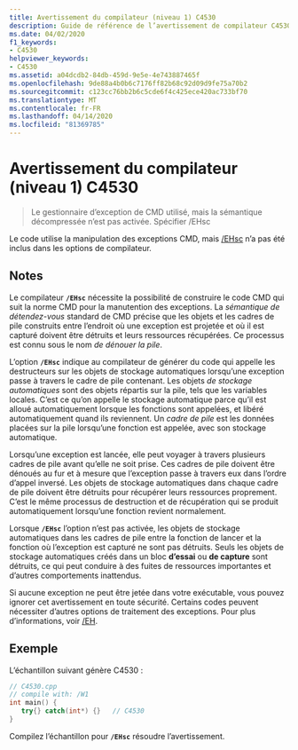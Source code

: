```yaml
---
title: Avertissement du compilateur (niveau 1) C4530
description: Guide de référence de l’avertissement de compilateur C4530 de Microsoft C.
ms.date: 04/02/2020
f1_keywords:
- C4530
helpviewer_keywords:
- C4530
ms.assetid: a04dcdb2-84db-459d-9e5e-4e743887465f
ms.openlocfilehash: 9de88a4b0b6c7176ff82b68c92d09d9fe75a70b2
ms.sourcegitcommit: c123cc76bb2b6c5cde6f4c425ece420ac733bf70
ms.translationtype: MT
ms.contentlocale: fr-FR
ms.lasthandoff: 04/14/2020
ms.locfileid: "81369785"
---
```

# <a name="compiler-warning-level-1-c4530"></a>Avertissement du compilateur (niveau 1) C4530

> Le gestionnaire d’exception de CMD utilisé, mais la sémantique décompressée n’est pas activée. Spécifier /EHsc

Le code utilise la manipulation des exceptions CMD, mais [/EHsc](../../build/reference/eh-exception-handling-model.md) n’a pas été inclus dans les options de compilateur.

## <a name="remarks"></a>Notes

Le compilateur **`/EHsc`** nécessite la possibilité de construire le code CMD qui suit la norme CMD pour la manutention des exceptions. La *sémantique de détendez-vous* standard de CMD précise que les objets et les cadres de pile construits entre l’endroit où une exception est projetée et où il est capturé doivent être détruits et leurs ressources récupérées. Ce processus est connu sous le nom *de dénouer la pile*.

L’option **`/EHsc`** indique au compilateur de générer du code qui appelle les destructeurs sur les objets de stockage automatiques lorsqu’une exception passe à travers le cadre de pile contenant. Les objets *de stockage automatiques* sont des objets répartis sur la pile, tels que les variables locales. C’est ce qu’on appelle le stockage automatique parce qu’il est alloué automatiquement lorsque les fonctions sont appelées, et libéré automatiquement quand ils reviennent. Un *cadre de pile* est les données placées sur la pile lorsqu’une fonction est appelée, avec son stockage automatique.

Lorsqu’une exception est lancée, elle peut voyager à travers plusieurs cadres de pile avant qu’elle ne soit prise. Ces cadres de pile doivent être dénoués au fur et à mesure que l’exception passe à travers eux dans l’ordre d’appel inversé. Les objets de stockage automatiques dans chaque cadre de pile doivent être détruits pour récupérer leurs ressources proprement. C’est le même processus de destruction et de récupération qui se produit automatiquement lorsqu’une fonction revient normalement.

Lorsque **`/EHsc`** l’option n’est pas activée, les objets de stockage automatiques dans les cadres de pile entre la fonction de lancer et la fonction où l’exception est capturé ne sont pas détruits. Seuls les objets de stockage automatiques créés dans un bloc **d’essai** ou **de capture** sont détruits, ce qui peut conduire à des fuites de ressources importantes et d’autres comportements inattendus.

Si aucune exception ne peut être jetée dans votre exécutable, vous pouvez ignorer cet avertissement en toute sécurité. Certains codes peuvent nécessiter d’autres options de traitement des exceptions. Pour plus d’informations, voir [/EH](../../build/reference/eh-exception-handling-model.md).

## <a name="example"></a>Exemple

L’échantillon suivant génère C4530 :

```cpp
// C4530.cpp
// compile with: /W1
int main() {
   try{} catch(int*) {}   // C4530
}
```

Compilez l’échantillon pour **`/EHsc`** résoudre l’avertissement.
